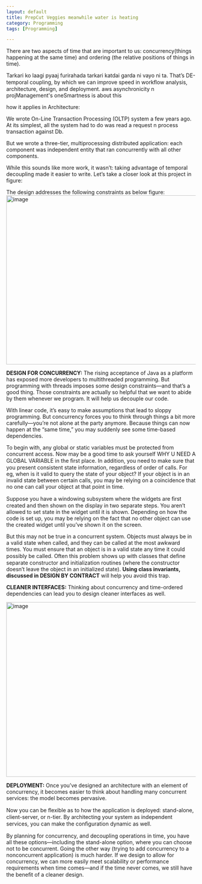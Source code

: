```yaml
---
layout: default
title: PrepCut Veggies meanwhile water is heating
category: Programming
tags: [Programming]

---
```


There are two aspects of time that are important to us: concurrency(things happening at the same time) and ordering (the relative positions of things in time).

Tarkari ko laagi pyaaj furirahada tarkari katdai garda ni vayo ni ta. That’s DE-temporal coupling, by which we can improve speed in workﬂow analysis, architecture, design, and deployment.  aws asynchronicity n projManagement's oneSmartness is about this 

how it applies in Architecture: 

We wrote On-Line Transaction Processing (OLTP) system a few years ago. At its simplest, all the system had to do was read a request n process transaction against Db. 

But we wrote a three-tier, multiprocessing distributed application: each component was independent entity that ran concurrently with all other components.

While this sounds like more work, it wasn’t: taking advantage of temporal decoupling made it easier to write. Let’s take a closer look at this project in figure: 

The design addresses the following constraints as below figure: 
<img width="774" height="449" alt="image" src="https://github.com/user-attachments/assets/b149ff15-0db0-472e-bad4-5da0cead9d61" />


**DESIGN FOR CONCURRENCY:** The rising acceptance of Java as a platform has exposed more developers to multithreaded programming. But programming with threads
imposes some design constraints—and that’s a good thing. Those constraints are actually so helpful that we want to abide by them whenever we program. It will help us decouple our code.

With linear code, it’s easy to make assumptions that lead to sloppy programming. But concurrency forces you to think through things a bit more carefully—you’re not alone at the party anymore. Because things can now happen at the “same time,” you may suddenly see some time-based dependencies.

To begin with, any global or static variables must be protected from concurrent access. Now may be a good time to ask yourself WHY U NEED A GLOBAL VARIABLE in the ﬁrst place. In addition, you need to make sure that you present consistent state information, regardless of order of calls. 
For eg, when is it valid to query the state of your object? If your object is in an invalid state between certain calls, you may be relying on a coincidence that no one can call your object at that point in time.

Suppose you have a windowing subsystem where the widgets are ﬁrst created and then shown on the display in two separate steps. You aren’t allowed to set state in the widget until it is shown. Depending on how the code is set up, you may be relying on the fact that no other object can use the created widget until you’ve shown it on the screen. 

But this may not be true in a concurrent system. Objects must always be in a valid state when called, and they can be called at the most awkward times. You must ensure that an object is in a valid state any time it could possibly be called. Often this problem shows up with classes that deﬁne separate constructor and initialization routines (where the constructor doesn’t leave the object in an initialized state). 
**Using class invariants, discussed in DESIGN BY CONTRACT** will help you avoid this trap.

**CLEANER INTERFACES:** Thinking about concurrency and time-ordered dependencies can lead you to design cleaner interfaces as well.

<img width="950" height="464" alt="image" src="https://github.com/user-attachments/assets/00083d38-1cca-4c85-a25b-c2e1efff43c0" />

**DEPLOYMENT:** Once you’ve designed an architecture with an element of concurrency, it becomes easier to think about handling many concurrent services:
the model becomes pervasive.

Now you can be ﬂexible as to how the application is deployed: stand-alone, client-server, or n-tier. By architecting your system as independent services, you can make the conﬁguration dynamic as well.

By planning for concurrency, and decoupling operations in time, you have all these options—including the stand-alone option, where you can choose not to be concurrent.
Going the other way (trying to add concurrency to a nonconcurrent application) is much harder. If we design to allow for concurrency, we can more easily meet scalability or performance requirements when time comes—and if the time never comes, we still have the beneﬁt of a cleaner design.
